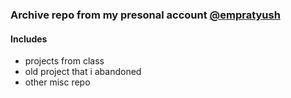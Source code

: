 
### Archive repo from my presonal account [@empratyush](https://github.com/empratyush) 

#### Includes
- projects from class
- old project that i abandoned
- other misc repo
